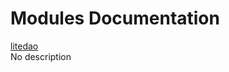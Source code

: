 # Modules Documentation

[litedao](https://github.com/pyrustic/litedao/blob/master/docs/modules/content/litedao/README.md#module-overview)
<br>
No description


